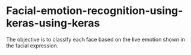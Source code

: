 # Facial-emotion-recognition-using-keras-using-keras
The objective is to classify each face based on the live emotion shown in the facial expression.
